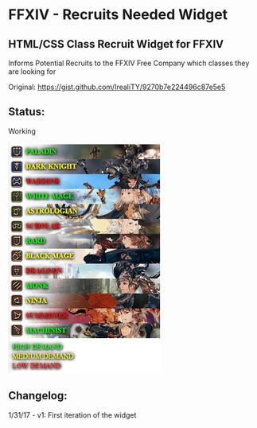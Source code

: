 # FFXIV - Recruits Needed Widget
## HTML/CSS Class Recruit Widget for FFXIV
Informs Potential Recruits to the FFXIV Free Company which classes they are looking for

Original: https://gist.github.com/IrealiTY/9270b7e224496c87e5e5

## Status:
Working

![recruit-widget_v1](/img/recruit-widget_v1.png "recruit-widget_v1")

## Changelog:

1/31/17 - v1: First iteration of the widget